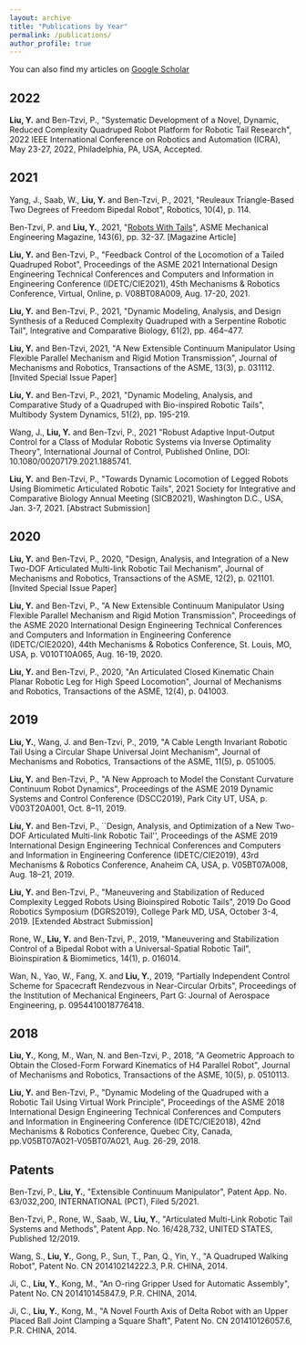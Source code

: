 ```yaml
---
layout: archive
title: "Publications by Year"
permalink: /publications/
author_profile: true
---
```


You can also find my articles on [Google Scholar](https://scholar.google.com/citations?user=xfiv84YAAAAJ&hl=en)

## 2022
**Liu, Y.** and Ben-Tzvi, P., "Systematic Development of a Novel, Dynamic, Reduced Complexity Quadruped Robot Platform for Robotic Tail Research", 2022 IEEE International Conference on Robotics and Automation (ICRA), May 23-27, 2022, Philadelphia, PA, USA, Accepted.

## 2021
Yang, J., Saab, W., **Liu, Y.** and Ben-Tzvi, P., 2021, "Reuleaux Triangle-Based Two Degrees of Freedom Bipedal Robot", Robotics, 10(4), p. 114.

Ben-Tzvi, P. and **Liu, Y.**, 2021, "[Robots With Tails](https://asmedigitalcollection.asme.org/memagazineselect/article/143/6/32/1129192/Robots-with-TailsFour-legged-Robots-are-Now)", ASME Mechanical Engineering Magazine, 143(6), pp. 32-37. [Magazine Article]

**Liu, Y.** and Ben-Tzvi, P., "Feedback Control of the Locomotion of a Tailed Quadruped Robot", Proceedings of the ASME 2021 International Design Engineering Technical Conferences and Computers and Information in Engineering Conference (IDETC/CIE2021), 45th Mechanisms & Robotics Conference, Virtual, Online, p. V08BT08A009, Aug. 17-20, 2021.

**Liu, Y.** and Ben-Tzvi, P., 2021, "Dynamic Modeling, Analysis, and Design Synthesis of a Reduced Complexity Quadruped with a Serpentine Robotic Tail", Integrative and Comparative Biology, 61(2), pp. 464–477.

**Liu, Y.** and Ben-Tzvi, 2021, "A New Extensible Continuum Manipulator Using Flexible Parallel Mechanism and Rigid Motion Transmission", Journal of Mechanisms and Robotics, Transactions of the ASME, 13(3), p. 031112. [Invited Special Issue Paper]

**Liu, Y.** and Ben-Tzvi, P., 2021, "Dynamic Modeling, Analysis, and Comparative Study of a Quadruped with Bio-inspired Robotic Tails", Multibody System Dynamics, 51(2), pp. 195-219.

Wang, J., **Liu, Y.** and Ben-Tzvi, P., 2021 "Robust Adaptive Input-Output Control for a Class of Modular Robotic Systems via Inverse Optimality Theory", International Journal of Control, Published Online, DOI: 10.1080/00207179.2021.1885741.

**Liu, Y.** and Ben-Tzvi, P., "Towards Dynamic Locomotion of Legged Robots Using Biomimetic Articulated Robotic Tails", 2021 Society for Integrative and Comparative Biology Annual Meeting (SICB2021), Washington D.C., USA, Jan. 3-7, 2021. [Abstract Submission]

## 2020
**Liu, Y.** and Ben-Tzvi, P., 2020, "Design, Analysis, and Integration of a New Two-DOF Articulated Multi-link Robotic Tail Mechanism", Journal of Mechanisms and Robotics, Transactions of the ASME, 12(2), p. 021101. [Invited Special Issue Paper]

**Liu, Y.** and Ben-Tzvi, P., "A New Extensible Continuum Manipulator Using Flexible Parallel Mechanism and Rigid Motion Transmission", Proceedings of the ASME 2020 International Design Engineering Technical Conferences and Computers and Information in Engineering Conference (IDETC/CIE2020), 44th Mechanisms & Robotics Conference, St. Louis, MO, USA, p. V010T10A065, Aug. 16-19, 2020.

**Liu, Y.** and Ben-Tzvi, P., 2020, "An Articulated Closed Kinematic Chain Planar Robotic Leg for High Speed Locomotion", Journal of Mechanisms and Robotics, Transactions of the ASME, 12(4), p. 041003.

## 2019
**Liu, Y.**, Wang, J. and Ben-Tzvi, P., 2019, "A Cable Length Invariant Robotic Tail Using a Circular Shape Universal Joint Mechanism", Journal of Mechanisms and Robotics, Transactions of the ASME, 11(5), p. 051005.

**Liu, Y.** and Ben-Tzvi, P., "A New Approach to Model the Constant Curvature Continuum Robot Dynamics", Proceedings of the ASME 2019 Dynamic Systems and Control Conference (DSCC2019), Park City UT, USA, p. V003T20A001, Oct. 8–11, 2019.

**Liu, Y.** and Ben-Tzvi, P., ``Design, Analysis, and Optimization of a New Two-DOF Articulated Multi-link Robotic Tail'', Proceedings of the ASME 2019 International Design Engineering Technical Conferences and Computers and Information in Engineering Conference (IDETC/CIE2019), 43rd Mechanisms & Robotics Conference, Anaheim CA, USA, p. V05BT07A008, Aug. 18–21, 2019.

**Liu, Y.** and Ben-Tzvi, P., "Maneuvering and Stabilization of Reduced Complexity Legged Robots Using Bioinspired Robotic Tails", 2019 Do Good Robotics Symposium (DGRS2019), College Park MD, USA, October 3-4, 2019. [Extended Abstract Submission]

Rone, W., **Liu, Y.** and Ben-Tzvi, P., 2019, "Maneuvering and Stabilization Control of a Bipedal Robot with a Universal-Spatial Robotic Tail", Bioinspiration & Biomimetics, 14(1), p. 016014.

Wan, N., Yao, W., Fang, X. and **Liu, Y.**, 2019, "Partially Independent Control Scheme for Spacecraft Rendezvous in Near-Circular Orbits", Proceedings of the Institution of Mechanical Engineers, Part G: Journal of Aerospace Engineering, p. 0954410018776418.

## 2018
**Liu, Y.**, Kong, M., Wan, N. and Ben-Tzvi, P., 2018, "A Geometric Approach to Obtain the Closed-Form Forward Kinematics of H4 Parallel Robot", Journal of Mechanisms and Robotics, Transactions of the ASME, 10(5), p. 0510113.

**Liu, Y.** and Ben-Tzvi, P., "Dynamic Modeling of the Quadruped with a Robotic Tail Using Virtual Work Principle", Proceedings of the ASME 2018 International Design Engineering Technical Conferences and Computers and Information in Engineering Conference (IDETC/CIE2018), 42nd Mechanisms & Robotics Conference, Quebec City, Canada, pp.V05BT07A021-V05BT07A021, Aug. 26-29, 2018.

## Patents
Ben-Tzvi, P., **Liu, Y.**, "Extensible Continuum Manipulator", Patent App. No. 63/032,200, INTERNATIONAL (PCT), Filed 5/2021.

Ben-Tzvi, P., Rone, W., Saab, W., **Liu, Y.**, "Articulated Multi-Link Robotic Tail Systems and Methods", Patent App. No. 16/428,732, UNITED STATES, Published 12/2019.

Wang, S., **Liu, Y.**, Gong, P., Sun, T., Pan, Q., Yin, Y., "A Quadruped Walking Robot", Patent No. CN 201410214222.3, P.R. CHINA, 2014.

Ji, C., **Liu, Y.**, Kong, M., "An O-ring Gripper Used for Automatic Assembly", Patent No. CN 201410145847.9, P.R. CHINA, 2014.

Ji, C., **Liu, Y.**, Kong, M., "A Novel Fourth Axis of Delta Robot with an Upper Placed Ball Joint Clamping a Square Shaft", Patent No. CN 201410126057.6, P.R. CHINA, 2014.
